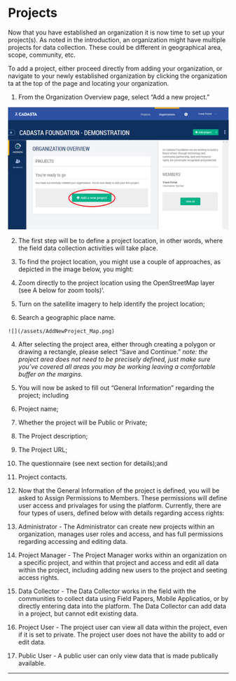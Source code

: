 # Projects

Now that you have established an organization it is now time to set up your project\(s\). As noted in the introduction, an organization might have multiple projects for data collection. These could be different in geographical area, scope, community, etc.

To add a project, either proceed directly from adding your organization, or navigate to your newly established organization by clicking the organization ta at the top of the page and locating your organization.

1. From the Organization Overview page, select “Add a new project.”

  ![](/assets/AddProject.png)

2. The first step will be to define a project location, in other words, where the field data collection activities will take place.

3. To find the project location, you might use a couple of approaches, as depicted in the image below, you might:

  1. Zoom directly to the project location using the OpenStreetMap layer \(see A below for zoom tools\)’.

  2. Turn on the satellite imagery to help identify the project location;

  3. Search a geographic place name.

    ![](/assets/AddNewProject_Map.png)


4. After selecting the project area, either through creating a polygon or drawing a rectangle, please select “Save and Continue.” _note: the project area does not need to be precisely defined, just make sure you’ve covered all areas you may be working leaving a comfortable buffer on the margins._

5. You will now be asked to fill out “General Information” regarding the project; including

  1. Project name;

  2. Whether the project will be Public or Private;

  3. The Project description;

  4. The Project URL;

  5. The questionnaire \(see next section for details\);and

  6. Project contacts.


6. Now that the General Information of the project is defined, you will be asked to Assign Permissions to Members.  These permissions will define user access and privalages for using the platform.  Currently, there are four types of users, defined below with details regarding access rights:
  1. Administrator - The Administrator can create new projects within an organization, manages user roles and access, and has full permissions regarding accessing and editing data.
  2. Project Manager - The Project Manager works within an organization on a specific project, and within that project and access and edit all data within the project, including adding new users to the project and seeting access rights.
  3. Data Collector - The Data Collector works in the field with the communities to collect data using Field Papers, Mobile Applicatios, or by directly entering data into the platform.  The Data Collector can add data in a project, but cannot edit existing data.
  4. Project User - The project user can view all data within the project, even if it is set to private. The project user does not have the ability to add or edit data.
  5. Public User - A public user can only view data that is made publically available.



---

